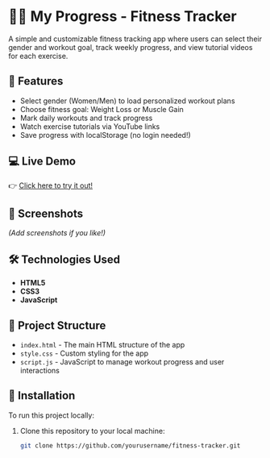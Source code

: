 # 🏋️‍♀️ My Progress - Fitness Tracker

A simple and customizable fitness tracking app where users can select their gender and workout goal, track weekly progress, and view tutorial videos for each exercise.

## 🚀 Features
- Select gender (Women/Men) to load personalized workout plans
- Choose fitness goal: Weight Loss or Muscle Gain
- Mark daily workouts and track progress
- Watch exercise tutorials via YouTube links
- Save progress with localStorage (no login needed!)

## 💻 Live Demo
👉 [Click here to try it out!](https://yourusername.github.io/fitness-tracker)

## 📸 Screenshots
*(Add screenshots if you like!)*

## 🛠️ Technologies Used
- **HTML5**
- **CSS3**
- **JavaScript**

## 📁 Project Structure
- `index.html` - The main HTML structure of the app
- `style.css` - Custom styling for the app
- `script.js` - JavaScript to manage workout progress and user interactions

## 🔧 Installation
To run this project locally:

1. Clone this repository to your local machine:
   ```bash
   git clone https://github.com/yourusername/fitness-tracker.git

